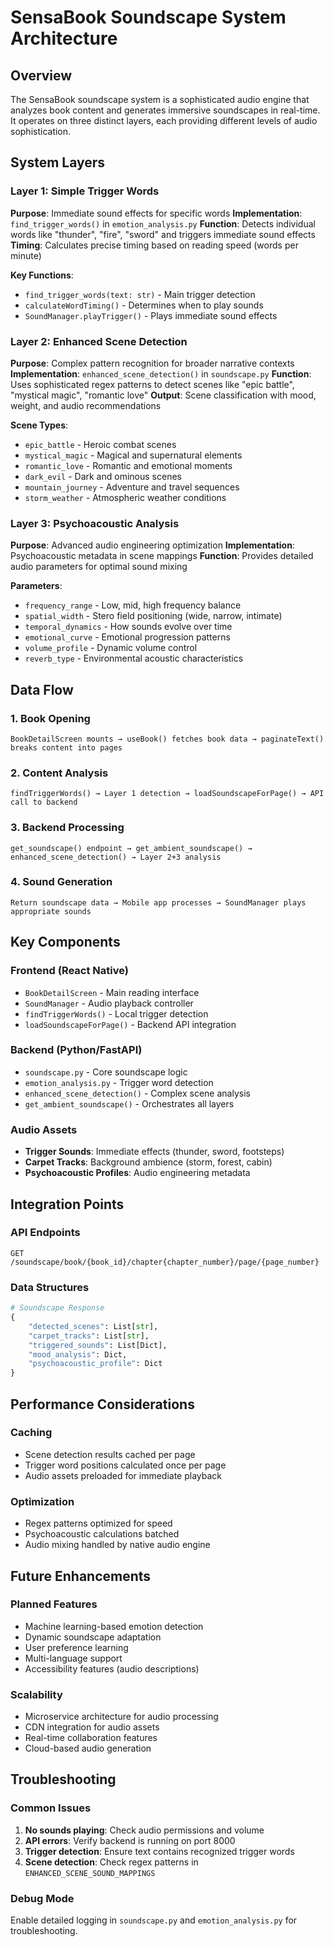 # SensaBook Soundscape System Architecture

## Overview
The SensaBook soundscape system is a sophisticated audio engine that analyzes book content and generates immersive soundscapes in real-time. It operates on three distinct layers, each providing different levels of audio sophistication.

## System Layers

### Layer 1: Simple Trigger Words
**Purpose**: Immediate sound effects for specific words
**Implementation**: `find_trigger_words()` in `emotion_analysis.py`
**Function**: Detects individual words like "thunder", "fire", "sword" and triggers immediate sound effects
**Timing**: Calculates precise timing based on reading speed (words per minute)

**Key Functions**:
- `find_trigger_words(text: str)` - Main trigger detection
- `calculateWordTiming()` - Determines when to play sounds
- `SoundManager.playTrigger()` - Plays immediate sound effects

### Layer 2: Enhanced Scene Detection
**Purpose**: Complex pattern recognition for broader narrative contexts
**Implementation**: `enhanced_scene_detection()` in `soundscape.py`
**Function**: Uses sophisticated regex patterns to detect scenes like "epic battle", "mystical magic", "romantic love"
**Output**: Scene classification with mood, weight, and audio recommendations

**Scene Types**:
- `epic_battle` - Heroic combat scenes
- `mystical_magic` - Magical and supernatural elements
- `romantic_love` - Romantic and emotional moments
- `dark_evil` - Dark and ominous scenes
- `mountain_journey` - Adventure and travel sequences
- `storm_weather` - Atmospheric weather conditions

### Layer 3: Psychoacoustic Analysis
**Purpose**: Advanced audio engineering optimization
**Implementation**: Psychoacoustic metadata in scene mappings
**Function**: Provides detailed audio parameters for optimal sound mixing

**Parameters**:
- `frequency_range` - Low, mid, high frequency balance
- `spatial_width` - Stero field positioning (wide, narrow, intimate)
- `temporal_dynamics` - How sounds evolve over time
- `emotional_curve` - Emotional progression patterns
- `volume_profile` - Dynamic volume control
- `reverb_type` - Environmental acoustic characteristics

## Data Flow

### 1. Book Opening
```
BookDetailScreen mounts → useBook() fetches book data → paginateText() breaks content into pages
```

### 2. Content Analysis
```
findTriggerWords() → Layer 1 detection → loadSoundscapeForPage() → API call to backend
```

### 3. Backend Processing
```
get_soundscape() endpoint → get_ambient_soundscape() → enhanced_scene_detection() → Layer 2+3 analysis
```

### 4. Sound Generation
```
Return soundscape data → Mobile app processes → SoundManager plays appropriate sounds
```

## Key Components

### Frontend (React Native)
- `BookDetailScreen` - Main reading interface
- `SoundManager` - Audio playback controller
- `findTriggerWords()` - Local trigger detection
- `loadSoundscapeForPage()` - Backend API integration

### Backend (Python/FastAPI)
- `soundscape.py` - Core soundscape logic
- `emotion_analysis.py` - Trigger word detection
- `enhanced_scene_detection()` - Complex scene analysis
- `get_ambient_soundscape()` - Orchestrates all layers

### Audio Assets
- **Trigger Sounds**: Immediate effects (thunder, sword, footsteps)
- **Carpet Tracks**: Background ambience (storm, forest, cabin)
- **Psychoacoustic Profiles**: Audio engineering metadata

## Integration Points

### API Endpoints
```
GET /soundscape/book/{book_id}/chapter{chapter_number}/page/{page_number}
```

### Data Structures
```python
# Soundscape Response
{
    "detected_scenes": List[str],
    "carpet_tracks": List[str], 
    "triggered_sounds": List[Dict],
    "mood_analysis": Dict,
    "psychoacoustic_profile": Dict
}
```

## Performance Considerations

### Caching
- Scene detection results cached per page
- Trigger word positions calculated once per page
- Audio assets preloaded for immediate playback

### Optimization
- Regex patterns optimized for speed
- Psychoacoustic calculations batched
- Audio mixing handled by native audio engine

## Future Enhancements

### Planned Features
- Machine learning-based emotion detection
- Dynamic soundscape adaptation
- User preference learning
- Multi-language support
- Accessibility features (audio descriptions)

### Scalability
- Microservice architecture for audio processing
- CDN integration for audio assets
- Real-time collaboration features
- Cloud-based audio generation

## Troubleshooting

### Common Issues
1. **No sounds playing**: Check audio permissions and volume
2. **API errors**: Verify backend is running on port 8000
3. **Trigger detection**: Ensure text contains recognized trigger words
4. **Scene detection**: Check regex patterns in `ENHANCED_SCENE_SOUND_MAPPINGS`

### Debug Mode
Enable detailed logging in `soundscape.py` and `emotion_analysis.py` for troubleshooting.
